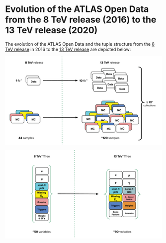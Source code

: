 # Evolution of the ATLAS Open Data from the 8 TeV release (2016) to the 13 TeV release (2020)

The evolution of the ATLAS Open Data and the tuple structure from the [8 TeV release](http://opendata.cern.ch/search?page=1&size=20&experiment=ATLAS&collision_energy=8TeV&collision_type=pp) in 2016 to the [13 TeV release](./files.md) are depicted below: 

![](pictures/fig_13a.png)

![](pictures/fig_13c.png)
